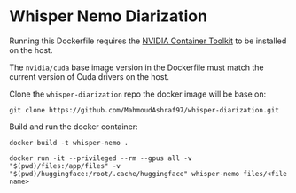 # Whisper Nemo Diarization

Running this Dockerfile requires the [NVIDIA Container Toolkit](https://docs.nvidia.com/datacenter/cloud-native/container-toolkit/latest/install-guide.html) to be installed on the host.

The `nvidia/cuda` base image version in the Dockerfile must match the current version of Cuda drivers on the host.

Clone the `whisper-diarization` repo the docker image will be base on:

```
git clone https://github.com/MahmoudAshraf97/whisper-diarization.git
```

Build and run the docker container:

```
docker build -t whisper-nemo .

docker run -it --privileged --rm --gpus all -v "$(pwd)/files:/app/files" -v "$(pwd)/huggingface:/root/.cache/huggingface" whisper-nemo files/<file name>
```
